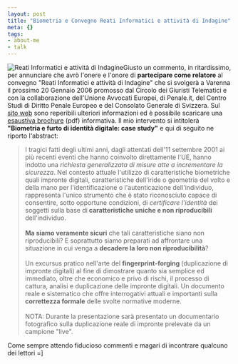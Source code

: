 ```yaml
--- 
layout: post
title: "Biometria e Convegno Reati Informatici e attività di Indagine"
meta: {}
tags: 
- about-me
- talk
---
```

![Reati Informatici e attività di Indagine](http://fast.mgpf.it/20060106_banner.gif)Giusto un commento, in ritardissimo, per annunciare che avrò l'onere e l'onore di <b>partecipare come relatore</b> al convegno "Reati Informatici e attività di Indagine" che si svolgerà a Varenna il prossimo 20 Gennaio 2006 promosso dal Circolo dei Giuristi Telematici e con la collaborazione dell'Unione Avvocati Europei, di Penale.it, del Centro Studi di Diritto Penale Europeo e del Consolato Generale di Svizzera. 
Sul [sito web](http://www.convegnovarenna.giuristitelematici.it/) sono reperibili ulteriori informazioni ed è possibile scaricare una [esaustiva brochure](http://www.convegnovarenna.giuristitelematici.it/prenota/PIEGHEVOLECONVEGNO.pdf)  (pdf) informativa.
Il mio intervento si intitolerà <b>"Biometria e furto di identità digitale: case study"</b> e qui di seguito ne riporto l'abstract:
<blockquote>
I tragici fatti degli ultimi anni, dagli attentati dell'11 settembre 2001 ai più recenti eventi che hanno coinvolto direttamente l'UE, hanno indotto una <em>richiesta generalizzata di misure atte a incrementare la sicurezza</em>. Nel contesto attuale l'utilizzo di caratteristiche biometriche quali impronte digitali, caratteristiche dell'iride o geometria del volto e della mano per l'identificazione o l'autenticazione dell'individuo, rappresenta l'unico strumento che è stato riconosciuto capace di consentire, sotto opportune condizioni, di <em>certificare l'identità</em> dei soggetti sulla base di<strong> caratteristiche uniche e non riproducibili</strong> dell'individuo.<br/>
 <br/>
<strong>Ma siamo veramente sicuri</strong> che tali caratteristiche siano non riproducibili? E soprattutto siamo preparati ad affrontare una situazione in cui venga a <strong>decadere la loro non riproducibilità</strong>? <br/>
 <br/>
Un excursus pratico nell'arte del <strong>fingerprint-forging </strong>(duplicazione di impronte digitali) al fine di dimostrare quanto sia semplice ed immediato, oltre che economico e privo di rischi, il processo di cattura, analisi e duplicazione delle impronte digitali. Un documento reale e sistematico che offre interrogativi attuali e importanti sulla<strong> correttezza formale</strong> delle svolte normative moderne. <br/>
 <br/>
NOTA: Durante la presentazione sarà presentato un documentario fotografico sulla duplicazione reale di impronte prelevate da un campione "live".
</blockquote>
Come sempre attendo fiducioso commenti e magari di incontrare qualcuno dei lettori =] 
